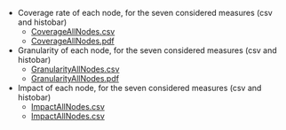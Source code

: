 - Coverage rate of each node, for the seven considered measures (csv and histobar)
  - [CoverageAllNodes.csv](CoverageAllNodes.csv)
  - [CoverageAllNodes.pdf](CoverageAllNodes.pdf)
- Granularity of each node, for the seven considered measures (csv and histobar)
  - [GranularityAllNodes.csv](GranularityAllNodes.csv)
  - [GranularityAllNodes.pdf](GranularityAllNodes.pdf)
- Impact of each node, for the seven considered measures (csv and histobar)
  - [ImpactAllNodes.csv](ImpactAllNodes.csv)
  - [ImpactAllNodes.csv](ImpactAllNodes.csv)
